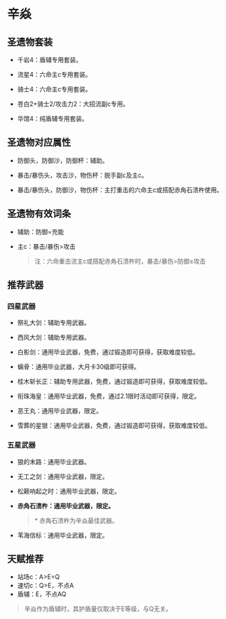# 辛焱

## 圣遗物套装  

- 千岩4：盾辅专用套装。  

- 流星4：六命主c专用套装。  

- 骑士4：六命主c专用套装。  

- 苍白2+骑士2/攻击力2：大招流副c专用。  

- 华馆4：纯盾辅专用套装。  

## 圣遗物对应属性  

- 防御头，防御沙，防御杯：辅助。  

- 暴击/暴伤头，攻击沙，物伤杯：脱手副c及主c。  

- 暴击/暴伤头，防御沙，物伤杯：主打重击的六命主c或搭配赤角石溃杵使用。  

## 圣遗物有效词条  

- 辅助：防御=充能  

- 主c：暴击/暴伤>攻击  

  > 注：六命重击流主c或搭配赤角石溃杵时，暴击/暴伤>防御≥攻击  

## 推荐武器  

### 四星武器  

- 祭礼大剑：辅助专用武器。  

- 西风大剑：辅助专用武器。  

- 白影剑：通用毕业武器，免费，通过锻造即可获得，获取难度较低。  

- 螭骨：通用毕业武器，大月卡30级即可获得。  

- 桂木斩长正：辅助专用武器，免费，通过锻造即可获得，获取难度较低。  

- 衔珠海皇：通用毕业武器，免费，通过2.1限时活动即可获得，限定。  

- 恶王丸：通用毕业武器，限定。  

- 雪葬的星银：通用毕业武器，免费，通过锻造即可获得，获取难度较低。  

### 五星武器  

- 狼的末路：通用毕业武器。  

- 无工之剑：通用毕业武器，限定。  

- 松籁响起之时：通用毕业武器，限定。  

- **赤角石溃杵：通用毕业武器，限定。**  

  > \* 赤角石溃杵为辛焱最佳武器。  

- 苇海信标：通用毕业武器，限定。  

## 天赋推荐  

- 站场c：A>E=Q  
- 速切c：Q>E，不点A  
- 盾辅：E，不点AQ  

> 辛焱作为盾辅时，其护盾量仅取决于E等级，与Q无关。  
